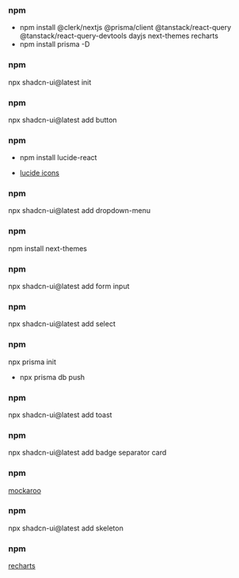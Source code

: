 ### npm

- npm install @clerk/nextjs @prisma/client @tanstack/react-query @tanstack/react-query-devtools dayjs next-themes recharts
- npm install prisma -D

### npm

npx shadcn-ui@latest init

### npm

npx shadcn-ui@latest add button

### npm

- npm install lucide-react

- [lucide icons](https://lucide.dev/)

### npm

npx shadcn-ui@latest add dropdown-menu

### npm

npm install next-themes

### npm

npx shadcn-ui@latest add form input

### npm

npx shadcn-ui@latest add select

### npm

npx prisma init

- npx prisma db push

### npm

npx shadcn-ui@latest add toast

### npm

npx shadcn-ui@latest add badge separator card

### npm

[mockaroo](https://www.mockaroo.com/)

### npm

npx shadcn-ui@latest add skeleton

### npm

[recharts](https://recharts.org/en-US/examples)
